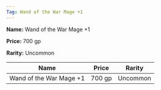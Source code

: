 ```yaml
---
Tag: Wand of the War Mage +1
---
```


**Name:** Wand of the War Mage +1

**Price:** 700 gp

**Rarity:** Uncommon

| Name     | Price     | Rarity     |
| -------- | --------- | ---------- |
| Wand of the War Mage +1 | 700 gp | Uncommon |
